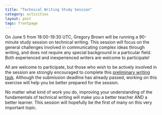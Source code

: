 ```yaml
---
title: "Technical Writing Study Session"
category: activities
layout: post
tags: frontpage
---
```


On June 5 from 18:00-19:30 UTC, Gregory Brown will be running a 90-minute study session on technical writing. This session will focus on the general challenges
involved in communicating complex ideas through writing, and does not require
any special background in a particular field. Both experienced and 
inexperienced writers are welcome to participate!

All are welcome to participate, but those who wish to be actively involved in
the session are strongly encouraged to complete this [preliminary writing task](http://forum.mendicantuniversity.org/discussion/17/task-for-the-upcoming-technical-writing-session). Although the submission deadline has already passed, working on this exercise will help you be better prepared for the session.

No matter what kind of work you do, improving your understanding of the
fundamentals of technical writing will make you a better 
teacher AND a better learner. This session will hopefully be the first
of many on this very important topic.
